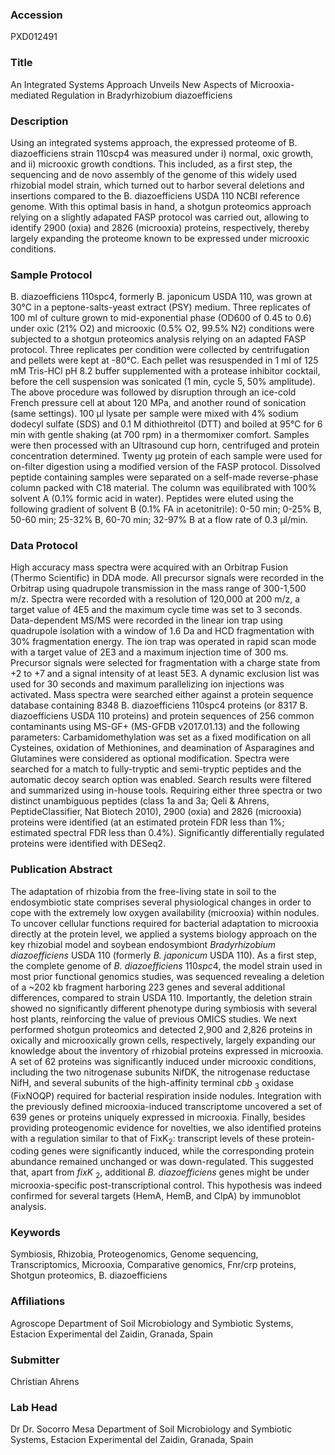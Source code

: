 ### Accession
PXD012491

### Title
An Integrated Systems Approach Unveils New Aspects of Microoxia-mediated Regulation in Bradyrhizobium diazoefficiens

### Description
Using an integrated systems approach, the expressed proteome of B. diazoefficiens strain 110scp4 was measured under i) normal, oxic growth, and ii) microoxic growth condtions. This included, as a first step, the sequencing and de novo assembly of the genome of this widely used rhizobial model strain, which turned out to harbor several deletions and insertions compared to the B. diazoefficiens USDA 110 NCBI reference genome. With this optimal basis in hand, a shotgun proteomics approach relying on a slightly adapated FASP protocol was carried out, allowing to identify 2900 (oxia) and 2826 (microoxia) proteins, respectively, thereby largely expanding the proteome known to be expressed under microoxic conditions.

### Sample Protocol
B. diazoefficiens 110spc4, formerly B. japonicum USDA 110, was grown at 30°C in a peptone-salts-yeast extract (PSY) medium. Three replicates of 100 ml of culture grown to mid-exponential phase (OD600 of 0.45 to 0.6) under oxic (21% O2) and microoxic (0.5% O2, 99.5% N2) conditions were subjected to a shotgun proteomics analysis relying on an adapted FASP protocol. Three replicates per condition were collected by centrifugation and pellets were kept at -80°C. Each pellet was resuspended in 1 ml of 125 mM Tris-HCl pH 8.2 buffer supplemented with a protease inhibitor cocktail, before the cell suspension was sonicated (1 min, cycle 5, 50% amplitude). The above procedure was followed by disruption through an ice-cold French pressure cell at about 120 MPa, and another round of sonication (same settings). 100 µl lysate per sample were mixed with 4% sodium dodecyl sulfate (SDS) and 0.1 M dithiothreitol (DTT) and boiled at 95°C for 6 min with gentle shaking (at 700 rpm) in a thermomixer comfort. Samples were then processed with an Ultrasound cup horn, centrifuged and protein concentration determined. Twenty µg protein of each sample were used for on-filter digestion using a modified version of the FASP protocol. Dissolved peptide containing samples were separated on a self-made reverse-phase column packed with C18 material. The column was equilibrated with 100% solvent A (0.1% formic acid in water). Peptides were eluted using the following gradient of solvent B (0.1% FA in acetonitrile): 0-50 min; 0-25% B, 50-60 min; 25-32% B, 60-70 min; 32-97% B at a flow rate of 0.3 µl/min.

### Data Protocol
High accuracy mass spectra were acquired with an Orbitrap Fusion (Thermo Scientific) in DDA mode. All precursor signals were recorded in the Orbitrap using quadrupole transmission in the mass range of 300-1,500 m/z. Spectra were recorded with a resolution of 120,000 at 200 m/z, a target value of 4E5 and the maximum cycle time was set to 3 seconds. Data-dependent MS/MS were recorded in the linear ion trap using quadrupole isolation with a window of 1.6 Da and HCD fragmentation with 30% fragmentation energy. The ion trap was operated in rapid scan mode with a target value of 2E3 and a maximum injection time of 300 ms. Precursor signals were selected for fragmentation with a charge state from +2 to +7 and a signal intensity of at least 5E3. A dynamic exclusion list was used for 30 seconds and maximum parallelizing ion injections was activated. Mass spectra were searched either against a protein sequence database containing 8348 B. diazoefficiens 110spc4 proteins (or 8317 B. diazoefficiens USDA 110 proteins) and protein sequences of 256 common contaminants using MS-GF+ (MS-GFDB v2017.01.13) and the following parameters: Carbamidomethylation was set as a fixed modification on all Cysteines, oxidation of Methionines, and deamination of Asparagines and Glutamines were considered as optional modification. Spectra were searched for a match to fully-tryptic and semi-tryptic peptides and the automatic decoy search option was enabled. Search results were filtered and summarized using in-house tools. Requiring either three spectra or two distinct unambiguous peptides (class 1a and 3a; Qeli & Ahrens, PeptideClassifier, Nat Biotech 2010), 2900 (oxia) and 2826 (microoxia) proteins were identified (at an estimated protein FDR less than 1%; estimated spectral FDR less than 0.4%). Significantly differentially regulated proteins were identified with DESeq2.

### Publication Abstract
The adaptation of rhizobia from the free-living state in soil to the endosymbiotic state comprises several physiological changes in order to cope with the extremely low oxygen availability (microoxia) within nodules. To uncover cellular functions required for bacterial adaptation to microoxia directly at the protein level, we applied a systems biology approach on the key rhizobial model and soybean endosymbiont <i>Bradyrhizobium diazoefficiens</i> USDA 110 (formerly <i>B. japonicum</i> USDA 110). As a first step, the complete genome of <i>B. diazoefficiens</i> 110<i>spc</i>4, the model strain used in most prior functional genomics studies, was sequenced revealing a deletion of a ~202 kb fragment harboring 223 genes and several additional differences, compared to strain USDA 110. Importantly, the deletion strain showed no significantly different phenotype during symbiosis with several host plants, reinforcing the value of previous OMICS studies. We next performed shotgun proteomics and detected 2,900 and 2,826 proteins in oxically and microoxically grown cells, respectively, largely expanding our knowledge about the inventory of rhizobial proteins expressed in microoxia. A set of 62 proteins was significantly induced under microoxic conditions, including the two nitrogenase subunits NifDK, the nitrogenase reductase NifH, and several subunits of the high-affinity terminal <i>cbb</i> <sub>3</sub> oxidase (FixNOQP) required for bacterial respiration inside nodules. Integration with the previously defined microoxia-induced transcriptome uncovered a set of 639 genes or proteins uniquely expressed in microoxia. Finally, besides providing proteogenomic evidence for novelties, we also identified proteins with a regulation similar to that of FixK<sub>2</sub>: transcript levels of these protein-coding genes were significantly induced, while the corresponding protein abundance remained unchanged or was down-regulated. This suggested that, apart from <i>fixK</i> <sub>2</sub>, additional <i>B. diazoefficiens</i> genes might be under microoxia-specific post-transcriptional control. This hypothesis was indeed confirmed for several targets (HemA, HemB, and ClpA) by immunoblot analysis.

### Keywords
Symbiosis, Rhizobia, Proteogenomics, Genome sequencing, Transcriptomics, Microoxia, Comparative genomics, Fnr/crp proteins, Shotgun proteomics, B. diazoefficiens

### Affiliations
Agroscope 
Department of Soil Microbiology and Symbiotic Systems, Estacion Experimental del Zaidin, Granada, Spain

### Submitter
Christian Ahrens

### Lab Head
Dr Dr. Socorro Mesa
Department of Soil Microbiology and Symbiotic Systems, Estacion Experimental del Zaidin, Granada, Spain


